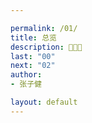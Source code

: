 ```yaml
---

permalink: /01/
title: 总览
description: 🎉🎉🎉
last: "00"
next: "02"
author:
- 张子健

layout: default
---
```

